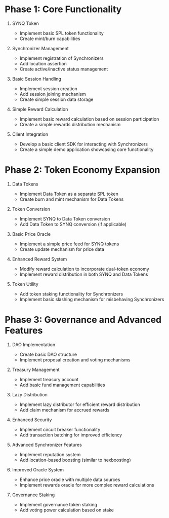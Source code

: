 # Phase 1: Core Functionality

1. SYNQ Token
   - Implement basic SPL token functionality
   - Create mint/burn capabilities

2. Synchronizer Management
   - Implement registration of Synchronizers
   - Add location assertion
   - Create active/inactive status management

3. Basic Session Handling
   - Implement session creation
   - Add session joining mechanism
   - Create simple session data storage

4. Simple Reward Calculation
   - Implement basic reward calculation based on session participation
   - Create a simple rewards distribution mechanism

5. Client Integration
   - Develop a basic client SDK for interacting with Synchronizers
   - Create a simple demo application showcasing core functionality



# Phase 2: Token Economy Expansion

1. Data Tokens
   - Implement Data Token as a separate SPL token
   - Create burn and mint mechanism for Data Tokens

2. Token Conversion
   - Implement SYNQ to Data Token conversion
   - Add Data Token to SYNQ conversion (if applicable)

3. Basic Price Oracle
   - Implement a simple price feed for SYNQ tokens
   - Create update mechanism for price data

4. Enhanced Reward System
   - Modify reward calculation to incorporate dual-token economy
   - Implement reward distribution in both SYNQ and Data Tokens

5. Token Utility
   - Add token staking functionality for Synchronizers
   - Implement basic slashing mechanism for misbehaving Synchronizers


# Phase 3: Governance and Advanced Features

1. DAO Implementation
   - Create basic DAO structure
   - Implement proposal creation and voting mechanisms

2. Treasury Management
   - Implement treasury account
   - Add basic fund management capabilities

3. Lazy Distribution
   - Implement lazy distributor for efficient reward distribution
   - Add claim mechanism for accrued rewards

4. Enhanced Security
   - Implement circuit breaker functionality
   - Add transaction batching for improved efficiency

5. Advanced Synchronizer Features
   - Implement reputation system
   - Add location-based boosting (similar to hexboosting)

6. Improved Oracle System
   - Enhance price oracle with multiple data sources
   - Implement rewards oracle for more complex reward calculations

7. Governance Staking
   - Implement governance token staking
   - Add voting power calculation based on stake